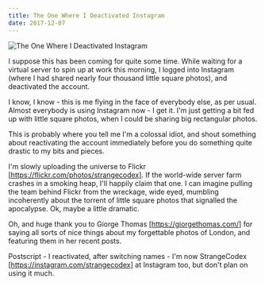 ```yaml
---
title: The One Where I Deactivated Instagram
date: 2017-12-07
---
```


![The One Where I Deactivated Instagram](https://source.unsplash.com/gp8BLyaTaA0/1600x900)

I suppose this has been coming for quite some time. While waiting for a virtual server to spin up at work this morning, I logged into Instagram (where I had shared nearly four thousand little square photos), and deactivated the account.

I know, I know - this is me flying in the face of everybody else, as per usual. Almost everybody is using Instagram now - I get it. I'm just getting a bit fed up with little square photos, when I could be sharing big rectangular photos.

This is probably where you tell me I'm a colossal idiot, and shout something about reactivating the account immediately before you do something quite drastic to my bits and pieces.

I'm slowly uploading the universe to Flickr [https://flickr.com/photos/strangecodex]. If the world-wide server farm crashes in a smoking heap, I'll happily claim that one. I can imagine pulling the team behind Flickr from the wreckage, wide eyed, mumbling incoherently about the torrent of little square photos that signalled the apocalypse. Ok, maybe a little dramatic.

Oh, and huge thank you to Giorge Thomas [https://giorgethomas.com/] for saying all sorts of nice things about my forgettable photos of London, and featuring them in her recent posts.

Postscript - I reactivated, after switching names - I'm now StrangeCodex [https://instagram.com/strangecodex] at Instagram too, but don't plan on using it much.